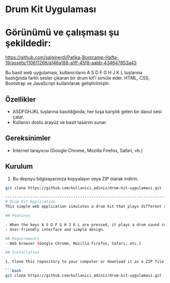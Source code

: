 # Drum Kit Uygulaması

# Görünümü ve çalışması şu şekildedir:

https://github.com/salginerdi/Patika-Bootcamp-Hafta-19/assets/110611268/a146a188-a1ff-45f8-aabb-434647853a43

Bu basit web uygulaması, kullanıcıların A S D F G H J K L tuşlarına bastığında farklı sesler çıkaran bir drum kit'i simüle eder.
HTML, CSS, Bootstrap ve JavaScript kullanılarak geliştirilmiştir.

## Özellikler

- ASDFGHJKL tuşlarına basıldığında, her tuşa karşılık gelen bir davul sesi çalar.
- Kullanıcı dostu arayüz ve basit tasarım sunar.

## Gereksinimler

- İnternet tarayıcısı (Google Chrome, Mozilla Firefox, Safari, vb.)

## Kurulum

1. Bu depoyu bilgisayarınıza kopyalayın veya ZIP olarak indirin.

```bash
git clone https://github.com/kullanici_adiniz/drum-kit-uygulamasi.git

------------------------------------------------------------------------------------------------------------------------------------
# Drum Kit Application
This simple web application simulates a drum kit that plays different sounds when the user presses the keys A S D F G H J K L. It is developed using HTML, CSS, Bootstrap, and JavaScript.

## Features

- When the keys A S D F G H J K L are pressed, it plays a drum sound corresponding to each key.
- User-friendly interface and simple design.

## Requirements
- Web browser (Google Chrome, Mozilla Firefox, Safari, etc.)

## Installation

1. Clone this repository to your computer or download it as a ZIP file.

```bash
git clone https://github.com/kullanici_adiniz/drum-kit-uygulamasi.git
